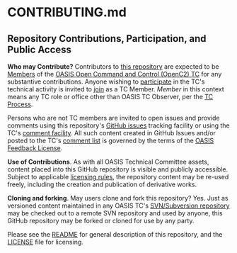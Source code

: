 # CONTRIBUTING.md

## Repository Contributions, Participation, and Public Access

**Who may Contribute?** Contributors to [this repository](https://github.com/oasis-tcs/openc2-ap-pac) are expected to be [Members](https://www.oasis-open.org/policies-guidelines/oasis-defined-terms-2017-05-26#dMember) of the [OASIS Open Command and Control (OpenC2) TC](https://www.oasis-open.org/committees/tc_home.php?wg_abbrev=openc2) for any substantive contributions.  Anyone wishing to [participate](https://www.oasis-open.org/org/faq#committee-participation) in the TC's technical activity is invited to [join](https://www.oasis-open.org/committees/join) as a TC Member.
<i>Member</i> in this context means any TC role or office other than OASIS TC Observer, per the [TC Process](https://www.oasis-open.org/policies-guidelines/tc-process#membership).

Persons who are not TC members are invited to open issues and provide comments using this repository's [GitHub issues](https://github.com/oasis-tcs/openc2-ap-pac) tracking facility or using the TC's [comment facility](https://www.oasis-open.org/committees/comments/index.php?wg_abbrev=openc2").  All such content created in GitHub Issues and/or posted to the TC's [comment list](https://lists.oasis-open.org/archives/openc2-comment/) is governed by the terms of the [OASIS Feedback License](https://www.oasis-open.org/policies-guidelines/ipr#appendixa).

**Use of Contributions**. As with all OASIS Technical Committee assets, content placed into this GitHub repository is visible and publicly accessible. Subject to applicable [licensing rules](https://github.com/oasis-tcs/openc2-ap-pac/LICENSE.md), the repository content may be re-used freely, including the creation and publication of derivative works.

**Cloning and forking**. May users clone and fork this repository?  Yes. Just as versioned content maintained in any OASIS TC's <a href="https://tools.oasis-open.org/version-control/browse/">SVN/Subversion repository</a> may be checked out to a remote SVN repository and used by anyone, this GitHub repository may be forked or cloned for use by any party.

Please see the <a href="https://github.com/oasis-tcs/openc2-ap-pac/blob/master/README.md">README</a> for general description of this repository, and the <a href="https://github.com/oasis-tcs/openc2-ap-pac/blob/master/LICENSE.md">LICENSE</a> file for licensing.

